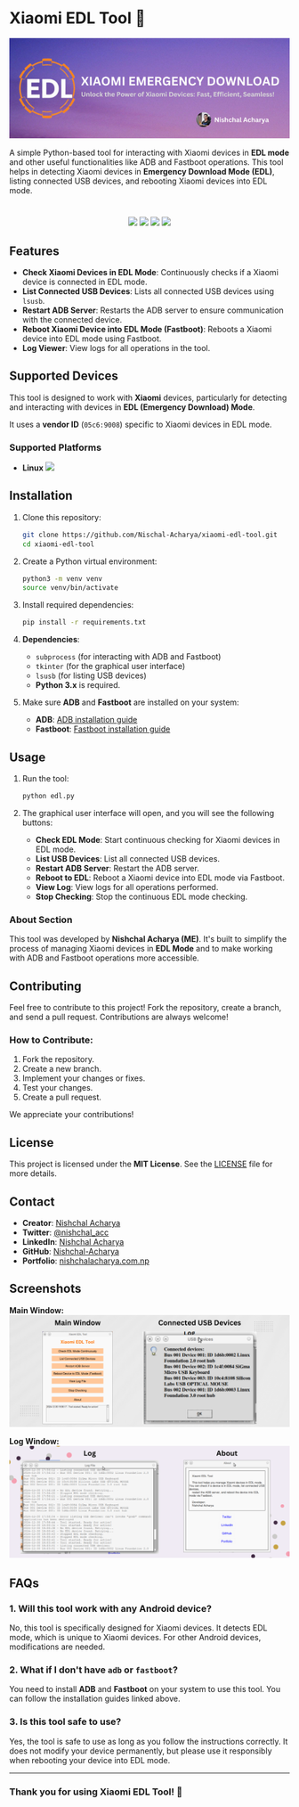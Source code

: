 
# Xiaomi EDL Tool 🚀

![Xiaomi EDL Tool Logo](XIAOMI%20EMERGENCY%20DOWNLOAD.png) 


A simple Python-based tool for interacting with Xiaomi devices in **EDL mode** and other useful functionalities like ADB and Fastboot operations. This tool helps in detecting Xiaomi devices in **Emergency Download Mode (EDL)**, listing connected USB devices, and rebooting Xiaomi devices into EDL mode.

#
#
#

<p align="center">
  <a href="https://github.com/Nischal-Acharya/Xiaomi-EDL-Tool/graphs/contributors"><img src="https://img.shields.io/github/contributors/Nischal-Acharya/Xiaomi-EDL-Tool?style=for-the-badge" /></a>
  <a href="https://github.com/Nischal-Acharya/Xiaomi-EDL-Tool/stargazers"><img src="https://img.shields.io/github/stars/Nischal-Acharya/Xiaomi-EDL-Tool?style=for-the-badge" /></a>
  <a href="https://github.com/Nischal-Acharya/Xiaomi-EDL-Tool/forks"><img src="https://img.shields.io/github/stars/Nischal-Acharya/Xiaomi-EDL-Tool?style=for-the-badge" /></a>
  <a href="https://github.com/Nischal-Acharya/Xiaomi-EDL-Tool/blob/main/LICENSE"><img src="https://img.shields.io/github/license/Nischal-Acharya/Xiaomi-EDL-Tool?style=for-the-badge&color=purple" /></a>
</p>


## Features
- **Check Xiaomi Devices in EDL Mode**: Continuously checks if a Xiaomi device is connected in EDL mode.
- **List Connected USB Devices**: Lists all connected USB devices using `lsusb`.
- **Restart ADB Server**: Restarts the ADB server to ensure communication with the connected device.
- **Reboot Xiaomi Device into EDL Mode (Fastboot)**: Reboots a Xiaomi device into EDL mode using Fastboot.
- **Log Viewer**: View logs for all operations in the tool.

## Supported Devices
This tool is designed to work with **Xiaomi** devices, particularly for detecting and interacting with devices in **EDL (Emergency Download) Mode**. 

It uses a **vendor ID** (`05c6:9008`) specific to Xiaomi devices in EDL mode.

### Supported Platforms
- **Linux**
     <img src="https://img.shields.io/badge/Linux-OS-black?style=for-the-badge&logo=linux" />


## Installation

1. Clone this repository:

   ```bash
   git clone https://github.com/Nischal-Acharya/xiaomi-edl-tool.git
   cd xiaomi-edl-tool
   ```

2. Create a Python virtual environment:

   ```bash
   python3 -m venv venv
   source venv/bin/activate
   ```

3. Install required dependencies:

   ```bash
   pip install -r requirements.txt
   ```

4. **Dependencies**:
   - `subprocess` (for interacting with ADB and Fastboot)
   - `tkinter` (for the graphical user interface)
   - `lsusb` (for listing USB devices)
   - **Python 3.x** is required.

5. Make sure **ADB** and **Fastboot** are installed on your system:

   - **ADB**: [ADB installation guide](https://developer.android.com/studio/command-line/adb)
   - **Fastboot**: [Fastboot installation guide](https://developer.android.com/studio/command-line/fastboot)

## Usage

1. Run the tool:

   ```bash
   python edl.py
   ```

2. The graphical user interface will open, and you will see the following buttons:
   - **Check EDL Mode**: Start continuous checking for Xiaomi devices in EDL mode.
   - **List USB Devices**: List all connected USB devices.
   - **Restart ADB Server**: Restart the ADB server.
   - **Reboot to EDL**: Reboot a Xiaomi device into EDL mode via Fastboot.
   - **View Log**: View logs for all operations performed.
   - **Stop Checking**: Stop the continuous EDL mode checking.

### About Section
This tool was developed by **Nishchal Acharya (ME)**. It's built to simplify the process of managing Xiaomi devices in **EDL Mode** and to make working with ADB and Fastboot operations more accessible.

## Contributing

Feel free to contribute to this project! Fork the repository, create a branch, and send a pull request. Contributions are always welcome!

### How to Contribute:
1. Fork the repository.
2. Create a new branch.
3. Implement your changes or fixes.
4. Test your changes.
5. Create a pull request.

We appreciate your contributions!

## License

This project is licensed under the **MIT License**. See the [LICENSE](LICENSE) file for more details.

## Contact

- **Creator**: [Nishchal Acharya](https://nishchalacharya.com.np/)
- **Twitter**: [@nishchal_acc](https://x.com/nishchal_acc)
- **LinkedIn**: [Nishchal Acharya](https://www.linkedin.com/in/nishchalacharya/)
- **GitHub**: [Nishchal-Acharya](https://github.com/Nischal-Acharya)
- **Portfolio**: [nishchalacharya.com.np](https://nishchalacharya.com.np/)

## Screenshots

**Main Window:**
![Main Window](MainWindow.png) 

**Log Window:**
![Log Window](ActivityWindow.png) 

## FAQs

### 1. **Will this tool work with any Android device?**
   No, this tool is specifically designed for Xiaomi devices. It detects EDL mode, which is unique to Xiaomi devices. For other Android devices, modifications are needed.

### 2. **What if I don't have `adb` or `fastboot`?**
   You need to install **ADB** and **Fastboot** on your system to use this tool. You can follow the installation guides linked above.

### 3. **Is this tool safe to use?**
   Yes, the tool is safe to use as long as you follow the instructions correctly. It does not modify your device permanently, but please use it responsibly when rebooting your device into EDL mode.

---

### Thank you for using Xiaomi EDL Tool! 🎉
